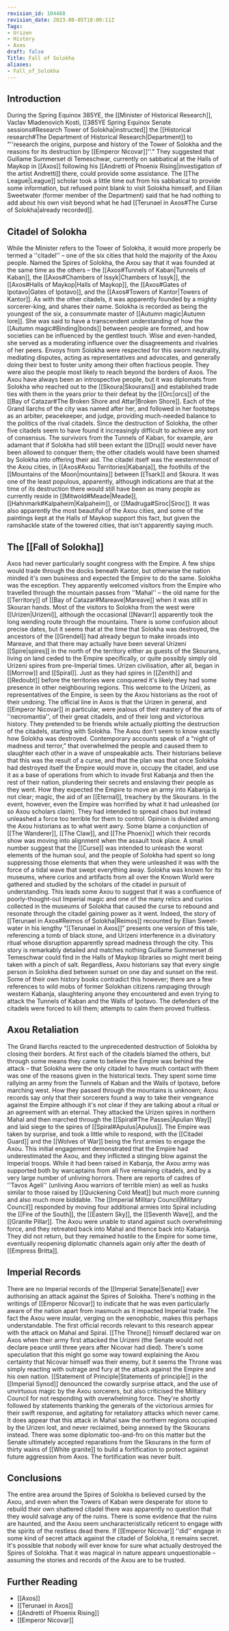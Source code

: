 ```yaml
---
revision_id: 104488
revision_date: 2023-08-05T18:00:11Z
Tags:
- Urizen
- History
- Axos
draft: false
Title: Fall of Solokha
aliases:
- Fall_of_Solokha
---
```

## Introduction
During the Spring Equinox 385YE, the [[Minister of Historical Research]], Vaclav Mladenovich Kosti,  [[385YE Spring Equinox Senate sessions#Research Tower of Solokha|instructed]] the [[Historical research#The Department of Historical Research|Department]] to "''research the origins, purpose and history of the Tower of Solokha and the reasons for its destruction by [[Emperor Nicovar]]''." They  suggested that Guillame Summerset di Temeschwar, currently on sabbatical at the Halls of Maykop in [[Axos]] following his [[Andretti of Phoenix Rising|investigation of the artist Andretti]] there, could provide some assistance. The [[The League|League]] scholar took a little time out from his sabbatical to provide some information, but refused point blank to visit Solokha himself, and Eilian Sweetwater (former member of the Department) said that he had nothing to add about his own visit beyond what he had [[Terunael in Axos#The Curse of Solokha|already recorded]].
## Citadel of Solokha
While the Minister refers to the Tower of Solokha, it would more properly be termed a ''citadel'' – one of the six cities that hold the majority of the Axou people. Named the Spires of Solokha, the Axou say that it was founded at the same time as the others – the [[Axos#Tunnels of Kaban|Tunnels of Kaban]], the [[Axos#Chambers of Issyk|Chambers of Issyk]], the [[Axos#Halls of Maykop|Halls of Maykop]], the [[Axos#Gates of Ipotavo|Gates of Ipotavo]], and the [[Axos#Towers of Kantor|Towers of Kantor]].
As with the other citadels, it was apparently founded by a mighty sorcerer-king, and shares their name. Solokha is recorded as being the youngest of the six, a consummate master of [[Autumn magic|Autumn lore]]. She was said to have a transcendent understanding of how the [[Autumn magic#Binding|bonds]] between people are formed, and how societies can be influenced by the gentlest touch. Wise and even-handed, she served as a moderating influence over the disagreements and rivalries of her peers. 
Envoys from Solokha were respected for this sworn neutrality, mediating disputes, acting as representatives and advocates, and generally doing their best to foster unity among their often fractious people. They were also the people most likely to reach beyond the borders of Axos. The Axou have always been an introspective people, but it was diplomats from Solokha who reached out to the [[Skoura|Skourans]] and established trade ties with them in the years prior to their defeat by the [[Orc|orcs]] of the [[Bay of Catazar#The Broken Shore and Attar|Broken Shore]].
Each of the Grand Ilarchs of the city was named after her, and followed in her footsteps as an arbiter, peacekeeper, and judge, providing much-needed balance to the politics of the rival citadels. Since the destruction of Solokha, the other five citadels seem to have found it increasingly difficult to achieve any sort of consensus. The survivors from the Tunnels of Kaban, for example, are adamant that if Solokha had still been extant the [[Druj]] would never have been allowed to conquer them; the other citadels would have been shamed by Solokha into offering their aid.
The citadel itself was the westernmost of the Axou cities, in [[Axos#Axou Territories|Kabanja]], the foothills of the [[Mountains of the Moon|mountains]] between [[Tsark]] and Skoura. It was one of the least populous, apparently, although indications are that at the time of its destruction there would still have been as many people as currently reside in [[Mitwold#Meade|Meade]], [[Hahnmark#Kalpaheim|Kalpaheim]], or [[Madruga#Siroc|Siroc]]. It was also apparently the most beautiful of the Axou cities, and some of the paintings kept at the Halls of Maykop support this fact, but given the ramshackle state of the towered cities, that isn't apparently saying much.
## The [[Fall of Solokha]]
Axos had never particularly sought congress with the Empire. A few ships would trade through the docks beneath Kantor, but otherwise the nation minded it's own business and expected the Empire to do the same. Solokha was the exception. They apparently welcomed visitors from the Empire who travelled through the mountain passes from ''Mahal'' – the old name for the [[Territory]] of [[Bay of Catazar#Mareave|Mareave]] when it was still in Skouran hands.
Most of the visitors to Solokha from the west were [[Urizen|Urizeni]], although the occasional [[Navarr]] apparently took the long wending route through the mountains. There is some confusion about precise dates, but it seems that at the time that Solokha was destroyed, the ancestors of the [[Grendel]] had already begun to make inroads into Mareave, and that there may actually have been several Urizeni [[Spire|spires]] in the north of the territory either as guests of the Skourans, living on land ceded to the Empire specifically, or quite possibly simply old Urizeni spires from pre-Imperial times. Urizen civilisation, after all, began in [[Morrow]] and [[Spiral]]. Just as they had spires in [[Zenith]] and [[Redoubt]] before the territories were conquered it's likely they had some presence in other neighbouring regions.
This welcome to the Urizeni, as representatives of the Empire, is seen by the Axou historians as the root of their undoing. The official line in Axos is that the Urizen in general, and [[Emperor Nicovar]] in particular, were jealous of their mastery of the arts of ''necromantia'', of their great citadels, and of their long and victorious history. They pretended to be friends while actually plotting the destruction of the citadels, starting with Solokha.
The Axou don't seem to know exactly how Solokha was destroyed. Contemporary accounts speak of a “night of madness and terror,” that overwhelmed the people and caused them to slaughter each other in a wave of unspeakable acts. Their historians believe that this was the result of a curse, and that the plan was that once Solokha had destroyed itself the Empire would move in, occupy the citadel, and use it as a base of operations from which to invade first Kabanja and then the rest of their nation, plundering their secrets and enslaving their people as they went. How they expected the Empire to move an army into Kabanja is not clear; magic, the aid of an [[Eternal]], treachery by the Skourans.
In the event, however, even the Empire was horrified by what it had unleashed (or so Axou scholars claim). They had intended to spread chaos but instead unleashed a force too terrible for them to control. Opinion is divided among the Axou historians as to what went awry. Some blame a conjunction of [[The Wanderer]], [[The Claw]], and [[The Phoenix]] which their records show was moving into alignment when the assault took place. A small number suggest that the [[Curse]] was intended to unleash the worst elements of the human soul, and the people of Solokha had spent so long suppressing those elements that when they were unleashed it was with the force of a tidal wave that swept everything away.
Solokha was known for its museums, where curios and artifacts from all over the Known World were gathered and studied by the scholars of the citadel in pursuit of understanding. This leads some Axou to suggest that it was a confluence of poorly-thought-out Imperial magic and one of the many relics and curios collected in the museums of Solokha that caused the curse to rebound and resonate through the citadel gaining power as it went. 
Indeed, the story of [[Terunael in Axos#Reimos of Solokha|Reimos]] recounted by Elian Sweet-water in his lengthy “[[Terunael in Axos]]” presents one version of this tale, referencing a tomb of black stone, and Urizeni interference in a divinatory ritual whose disruption apparently spread madness through the city. This story is remarkably detailed and matches nothing Guillame Summerset di Temeschwar could find in the Halls of Maykop libraries so might merit being taken with a pinch of salt.
Regardless, Axou historians say that every single person in Solokha died between sunset on one day and sunset on the rest. Some of their own history books contradict this however; there are a few references to wild mobs of former Solokhan citizens rampaging through western Kabanja, slaughtering anyone they encountered and even trying to attack the Tunnels of Kaban and the Walls of Ipotavo. The defenders of the citadels were forced to kill them; attempts to calm them proved fruitless.
## Axou Retaliation
The Grand Ilarchs reacted to the unprecedented destruction of Solokha by closing their borders. At first each of the citadels blamed the others, but through some means they came to believe the Empire was behind the attack – that Solokha were the only citadel to have much contact with them was one of the reasons given in the historical texts. They spent some time rallying an army from the Tunnels of Kaban and the Walls of Ipotavo, before marching west. 
How they passed through the mountains is unknown; Axou records say only that their sorcerers found a way to take their vengeance against the Empire although it's not clear if they are talking about a ritual or an agreement with an eternal. They attacked the Urizen spires in northern Mahal and then marched through the [[Spiral#The Passes|Apulian Way]] and laid siege to the spires of [[Spiral#Apulus|Apulus]]. The Empire was taken by surprise, and took a little while to respond, with the [[Citadel Guard]] and the [[Wolves of War]] being the first armies to engage the Axou.
This initial engagement demonstrated that the Empire had underestimated the Axou, and they inflicted a stinging blow against the Imperial troops. While it had been raised in Kabanja, the Axou army was supported both by warcaptains from all five remaining citadels, and by a very large number of unliving horrors. There are reports of cadres of ''Tavos Ageli'' (unliving Axou warriors of terrible mien) as well as husks similar to those raised by [[Quickening Cold Meat]] but much more cunning and also much more biddable.
The [[Imperial Military Council|Military Council]] responded by moving four additional armies into Spiral including the [[Fire of the South]], the [[Eastern Sky]], the [[Seventh Wave]], and the [[Granite Pillar]]. The Axou were unable to stand against such overwhelming force, and they retreated back into Mahal and thence back into Kabanja. They did not return, but they remained hostile to the Empire for some time, eventually reopening diplomatic channels again only after the death of [[Empress Britta]].
## Imperial Records
There are no Imperial records of the [[Imperial Senate|Senate]] ever authorising an attack against the Spires of Solokha. There's nothing in the writings of [[Emperor Nicovar]] to indicate that he was even particularly aware of the nation apart from inasmuch as it impacted Imperial trade. The fact the Axou were insular, verging on the xenophobic, makes this perhaps understandable. 
The first official records relevant to this research appear with the attack on Mahal and Spiral. [[The Throne]] himself declared war on Axos when their army first attacked the Urizeni (the Senate would not declare peace until three years after Nicovar had died). There's some speculation that this might go some way toward explaining the Axou certainty that Nicovar himself was their enemy, but it seems the Throne was simply reacting with outrage and fury at the attack against the Empire and his own nation.
[[Statement of Principle|Statements of principle]] in the [[Imperial Synod]] denounced the cowardly surprise attack, and the use of unvirtuous magic by the Axou sorcerers, but also criticised the Military Council for not responding with overwhelming force. They're shortly followed by statements thanking the generals of the victorious armies for their swift response, and agitating for retaliatory attacks which never came.
It does appear that this attack in Mahal saw the northern regions occupied by the Urizen lost, and never reclaimed, being annexed by the Skourans instead. There was some diplomatic too-and-fro on this matter but the Senate ultimately accepted reparations from the Skourans in the form of thirty wains of [[White granite]] to build a fortification to protect against future aggression from Axos. The fortification was never built.
## Conclusions
The entire area around the Spires of Solokha is believed cursed by the Axou, and even when the Towers of Kaban were desperate for stone to rebuild their own shattered citadel there was apparently no question that they would salvage any of the ruins. 
There is some evidence that the ruins are haunted, and the Axou seem uncharacteristically reticent to engage with the spirits of the restless dead there.
If [[Emperor Nicovar]] ''did'' engage in some kind of secret attack against the citadel of Solokha, it remains secret. It's possible that nobody will ever know for sure what actually destroyed the Spires of Solokha. That it was magical in nature appears unquestionable – assuming the stories and records of the Axou are to be trusted.
## Further Reading
* [[Axos]]
* [[Terunael in Axos]]
* [[Andretti of Phoenix Rising]]
* [[Emperor Nicovar]]